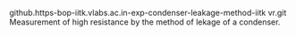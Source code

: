  github.https-bop-iitk.vlabs.ac.in-exp-condenser-leakage-method-iitk vr.git
Measurement of high resistance by the method of lekage of a condenser.

